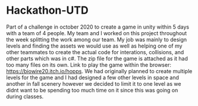 # Hackathon-UTD
Part of a challenge in october 2020 to create a game in unity within 5 days with a team of 4 people.
My team and I worked on this project throughout the week splitting the work among our team.
My job was mainly to design levels and finding the assets we would use as well as helping one of my other teammates to
  create the actual code for interations, collisions, and other parts which was in c#.
The zip file for the game is attached as it had too many files on its own.
Link to play the game within the browser: https://biowire20.itch.io/hopps.
We had originally planned to create multiple levels for the game and I had designed a few other levels in space and another in fall scenery
  however we decided to limit it to one level as we didnt want to be spending too much time on it since this was going on during classes.

